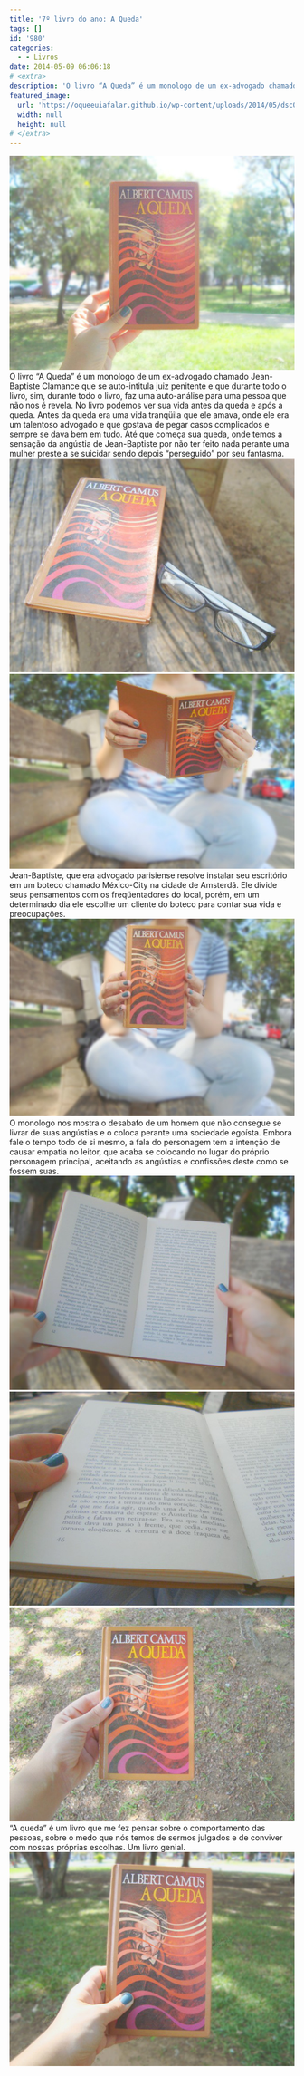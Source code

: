 ```yaml
---
title: '7º livro do ano: A Queda'
tags: []
id: '980'
categories:
  - - Livros
date: 2014-05-09 06:06:18
# <extra>
description: 'O livro “A Queda” é um monologo de um ex-advogado chamado Jean-Baptiste Clamance que se auto-intitula juiz penitente e que durante todo o livro, sim, durante todo o livro, faz uma auto-análise para uma pessoa que não nos é revela. No livro podemos ver sua vida antes da queda e após a queda. Antes da queda era uma vida tranqüila que ele amava, onde ele era um talentoso advogado e que gostava de pegar casos complicados e sempre se dava bem em tudo. Até que começa sua queda, onde temos a sensação da angústia de Jean-Baptiste por não ter feito nada perante uma mulher preste a se suicidar sendo depois “perseguido” por seu fantasma. Jean-Baptiste, que era advogado parisiense resolve instalar seu escritório em um boteco chamado México-City na cidade de Amsterdã. Ele divide seus pensamentos com os freqüentadores do &hellip;'
featured_image: 
  url: 'https://oqueeuiafalar.github.io/wp-content/uploads/2014/05/dsc02746.jpg?w=650'
  width: null
  height: null
# </extra>
---
```


[![Capa do livro A Queda de Albert Camus](/wp-content/uploads/2014/05/dsc02746.jpg?w=650)](/wp-content/uploads/2014/05/dsc02746.jpg) O livro “A Queda” é um monologo de um ex-advogado chamado Jean-Baptiste Clamance que se auto-intitula juiz penitente e que durante todo o livro, sim, durante todo o livro, faz uma auto-análise para uma pessoa que não nos é revela. No livro podemos ver sua vida antes da queda e após a queda. Antes da queda era uma vida tranqüila que ele amava, onde ele era um talentoso advogado e que gostava de pegar casos complicados e sempre se dava bem em tudo. Até que começa sua queda, onde temos a sensação da angústia de Jean-Baptiste por não ter feito nada perante uma mulher preste a se suicidar sendo depois “perseguido” por seu fantasma. [![capa do livro A Queda de Albert Camus](/wp-content/uploads/2014/05/dsc02749.jpg?w=650)](/wp-content/uploads/2014/05/dsc02749.jpg) [![livro A Queda de Albert Camus](/wp-content/uploads/2014/05/dsc02755.jpg?w=650)](/wp-content/uploads/2014/05/dsc02755.jpg) Jean-Baptiste, que era advogado parisiense resolve instalar seu escritório em um boteco chamado México-City na cidade de Amsterdã. Ele divide seus pensamentos com os freqüentadores do local, porém, em um determinado dia ele escolhe um cliente do boteco para contar sua vida e preocupações. [![livro A Queda de Albert Camus](/wp-content/uploads/2014/05/dsc02753.jpg?w=650)](/wp-content/uploads/2014/05/dsc02753.jpg) O monologo nos mostra o desabafo de um homem que não consegue se livrar de suas angústias e o coloca perante uma sociedade egoísta. Embora fale o tempo todo de si mesmo, a fala do personagem tem a intenção de causar empatia no leitor, que acaba se colocando no lugar do próprio personagem principal, aceitando as angústias e confissões deste como se fossem suas. [![páginas do livro A Queda de Albert Camus](/wp-content/uploads/2014/05/dsc02758.jpg?w=650)](/wp-content/uploads/2014/05/dsc02758.jpg) [![pagina do livro A Queda de Albert Camus](/wp-content/uploads/2014/05/dsc02759.jpg?w=650)](/wp-content/uploads/2014/05/dsc02759.jpg) [![capa do livro A Queda de Albert Camus](/wp-content/uploads/2014/05/dsc02747.jpg?w=650)](/wp-content/uploads/2014/05/dsc02747.jpg) “A queda” é um livro que me fez pensar sobre o comportamento das pessoas, sobre o medo que nós temos de sermos julgados e de conviver com nossas próprias escolhas. Um livro genial. [![capa livro A Queda de Albert Camus](/wp-content/uploads/2014/05/dsc02760.jpg?w=650)](/wp-content/uploads/2014/05/dsc02760.jpg)
